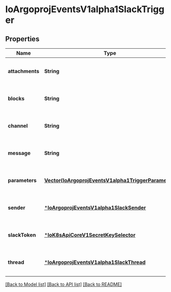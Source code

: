 # IoArgoprojEventsV1alpha1SlackTrigger


## Properties
Name | Type | Description | Notes
------------ | ------------- | ------------- | -------------
**attachments** | **String** |  | [optional] [default to nothing]
**blocks** | **String** |  | [optional] [default to nothing]
**channel** | **String** |  | [optional] [default to nothing]
**message** | **String** |  | [optional] [default to nothing]
**parameters** | [**Vector{IoArgoprojEventsV1alpha1TriggerParameter}**](IoArgoprojEventsV1alpha1TriggerParameter.md) |  | [optional] [default to nothing]
**sender** | [***IoArgoprojEventsV1alpha1SlackSender**](IoArgoprojEventsV1alpha1SlackSender.md) |  | [optional] [default to nothing]
**slackToken** | [***IoK8sApiCoreV1SecretKeySelector**](IoK8sApiCoreV1SecretKeySelector.md) |  | [optional] [default to nothing]
**thread** | [***IoArgoprojEventsV1alpha1SlackThread**](IoArgoprojEventsV1alpha1SlackThread.md) |  | [optional] [default to nothing]


[[Back to Model list]](../README.md#models) [[Back to API list]](../README.md#api-endpoints) [[Back to README]](../README.md)


